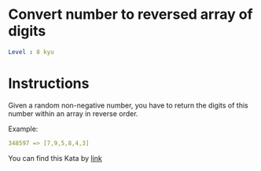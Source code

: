 # Convert number to reversed array of digits

```yaml
Level : 8 kyu
```



# Instructions
Given a random non-negative number, you have to return the digits of this number within an array in reverse order.

Example:
```yaml
348597 => [7,9,5,8,4,3]
```


You can find this Kata by [link](https://www.codewars.com/kata/5583090cbe83f4fd8c000051/train/java)